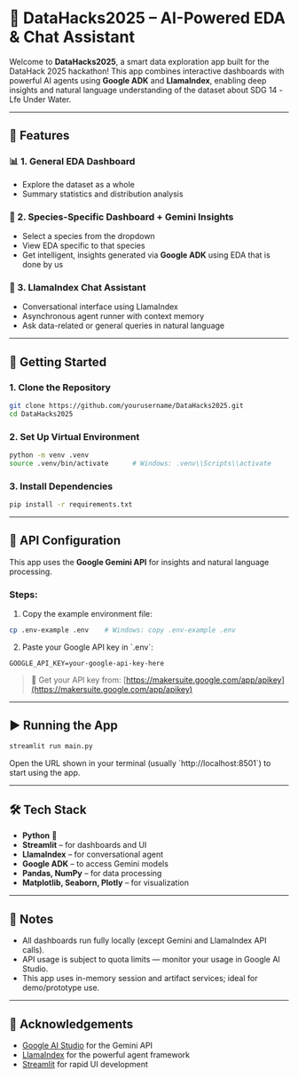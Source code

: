 # 🧬 DataHacks2025 – AI-Powered EDA & Chat Assistant

Welcome to **DataHacks2025**, a smart data exploration app built for the DataHack 2025 hackathon! This app combines interactive dashboards with powerful AI agents using **Google ADK** and **LlamaIndex**, enabling deep insights and natural language understanding of the dataset about SDG 14 -Lfe Under Water.

---

## 🌟 Features

### 📊 1. General EDA Dashboard
- Explore the dataset as a whole
- Summary statistics and distribution analysis

### 🐾 2. Species-Specific Dashboard + Gemini Insights
- Select a species from the dropdown
- View EDA specific to that species
- Get intelligent, insights generated via **Google ADK** using EDA that is done by us 

### 💬 3. LlamaIndex Chat Assistant
- Conversational interface using LlamaIndex
- Asynchronous agent runner with context memory
- Ask data-related or general queries in natural language

---

## 🚀 Getting Started

### 1. Clone the Repository

```bash
git clone https://github.com/yourusername/DataHacks2025.git
cd DataHacks2025
```

### 2. Set Up Virtual Environment

```bash
python -m venv .venv
source .venv/bin/activate      # Windows: .venv\\Scripts\\activate
```

### 3. Install Dependencies

```bash
pip install -r requirements.txt
```

---

## 🔐 API Configuration

This app uses the **Google Gemini API** for insights and natural language processing.

### Steps:

1. Copy the example environment file:

```bash
cp .env-example .env    # Windows: copy .env-example .env
```

2. Paste your Google API key in \`.env\`:

```env
GOOGLE_API_KEY=your-google-api-key-here
```

> 🔑 Get your API key from: [https://makersuite.google.com/app/apikey](https://makersuite.google.com/app/apikey)

---

## ▶️ Running the App

```bash
streamlit run main.py
```

Open the URL shown in your terminal (usually \`http://localhost:8501\`) to start using the app.

---


## 🛠 Tech Stack

- **Python** 🐍
- **Streamlit** – for dashboards and UI
- **LlamaIndex** – for conversational agent
- **Google ADK** – to access Gemini models
- **Pandas, NumPy** – for data processing
- **Matplotlib, Seaborn, Plotly** – for visualization

---

## 📌 Notes

- All dashboards run fully locally (except Gemini and LlamaIndex API calls).
- API usage is subject to quota limits — monitor your usage in Google AI Studio.
- This app uses in-memory session and artifact services; ideal for demo/prototype use.


---

## 🙏 Acknowledgements

- [Google AI Studio](https://makersuite.google.com/) for the Gemini API
- [LlamaIndex](https://www.llamaindex.ai/) for the powerful agent framework
- [Streamlit](https://streamlit.io/) for rapid UI development


